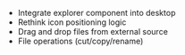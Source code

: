 - Integrate explorer component into desktop
- Rethink icon positioning logic
- Drag and drop files from external source
- File operations (cut/copy/rename)
